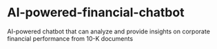 # AI-powered-financial-chatbot
AI-powered chatbot that can analyze and provide insights on corporate financial performance from 10-K documents
